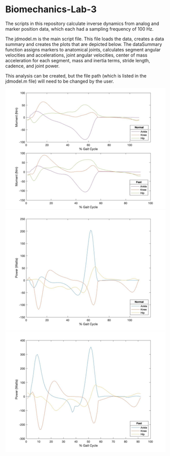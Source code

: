 # Biomechanics-Lab-3
The scripts in this repository calculate inverse dynamics from analog and marker position data, which each had a sampling frequency of 100 Hz. 

The jdmodel.m is the main script file. This file loads the data, creates a data summary and creates the plots that are depicted below. The dataSummary function assigns markers to anatomical joints, calculates segment angular velocities and accelerations, joint angular velocities, center of mass acceleration for each segment, mass and inertia terms, stride length, cadence, and joint power.

This analysis can be created, but the file path (which is listed in the jdmodel.m file) will need to be changed by the user. 

![moments](images/moments.jpg)
![power](images/power.jpg)
![power_fast](images/power_fast.jpg)
